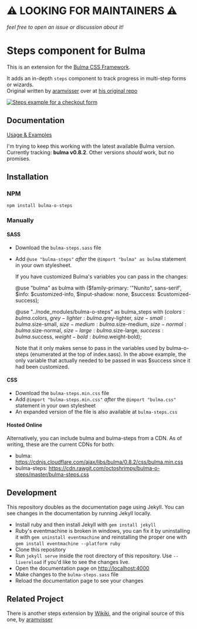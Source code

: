 # ⚠️ LOOKING FOR MAINTAINERS ⚠️

_feel free to open an issue or discussion about it!_


# Steps component for Bulma

This is an extension for the [Bulma CSS Framework](http://bulma.io).  

It adds an in-depth `steps` component to track progress in multi-step forms or wizards.  
Original written by [aramvisser](https://github.com/aramvisser) over at [his original repo](https://aramvisser.github.io/bulma-steps)

[![Steps example for a checkout form](steps-example.png)](https://octoshrimpy.github.io/bulma-o-steps)

## Documentation

[Usage & Examples](https://octoshrimpy.github.io/bulma-o-steps)

I'm trying to keep this working with the latest available Bulma version.
Currently tracking: **bulma v0.8.2**. Other versions _should_ work, but no promises.

## Installation

### NPM

`npm install bulma-o-steps`

### Manually

#### SASS

- Download the `bulma-steps.sass` file
- Add `@use "bulma-steps"` _after_ the `@import "bulma" as bulma` statement in your own
  stylesheet. 
  
  If you have customized Bulma's variables you can pass in the changes:

  @use "bulma" as bulma with ($family-primary: '"Nunito", sans-serif',
    $info: $customized-info,
    $input-shadow: none,
    $success: $customized-success);

  @use "../node_modules/bulma-o-steps" as bulma_steps with ($colors: bulma.$colors,
    $grey-lighter: bulma.$grey-lighter,
    $size-small: bulma.$size-small,
    $size-medium: bulma.$size-medium,
    $size-normal: bulma.$size-normal,
    $size-large: bulma.$size-large,
    $success: bulma.$success,
    $weight-bold: bulma.$weight-bold);

  Note that it only makes sense to pass in the variables used by bulma-o-steps (enumerated 
  at the top of index.sass). In the above example, the only variable that actually 
  needed to be passed in was $success since it had been customized.

#### CSS

- Download the `bulma-steps.min.css` file
- Add `@import "bulma-steps.min.css"` _after_ the `@import "bulma.css"` statement in your own
  stylesheet
- An expanded version of the file is also available at `bulma-steps.css`

#### Hosted Online

Alternatively, you can include bulma and bulma-steps from a CDN.
As of writing, these are the current CDNs for both:

- bulma: https://cdnjs.cloudflare.com/ajax/libs/bulma/0.8.2/css/bulma.min.css
- bulma-steps: https://cdn.rawgit.com/octoshrimpy/bulma-o-steps/master/bulma-steps.css

## Development

This repository doubles as the documentation page using Jekyll. You can see changes in the
documentation by running Jekyll locally.

- Install ruby and then install Jekyll with `gem install jekyll`
- Ruby's eventmachine is broken in windows, you can fix it by uninstalling it with `gem uninstall eventmachine` and reinstalling the proper one with `gem install eventmachine --platform ruby`
- Clone this repository
- Run `jekyll serve` inside the root directory of this repository. Use `--livereload` if you'd like to see the changes live.
- Open the documentation page on [http://localhost:4000](http://localhost:4000)
- Make changes to the `bulma-steps.sass` file
- Reload the documentation page to see your changes

## Related Project

There is another steps extension by
[Wikiki](https://github.com/Wikiki/bulma-steps),
and the original source of this one, by [aramvisser](https://aramvisser.github.io/bulma-steps)
